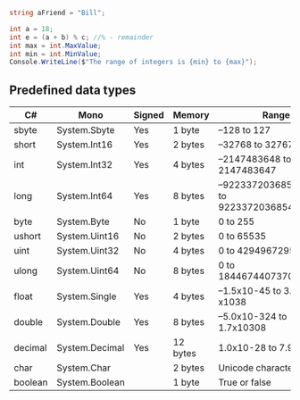 ```C#
string aFriend = "Bill";
```
```C#
int a = 18;
int e = (a + b) % c; //% - remainder
int max = int.MaxValue;
int min = int.MinValue;
Console.WriteLine($"The range of integers is {min} to {max}");
```


## Predefined data types
| **C#**  | **Mono**       | **Signed** | **Memory** | **Range**                                   |
|---------|----------------|------------|------------|---------------------------------------------|
| sbyte   | System.Sbyte   | Yes        | 1 byte     | –128 to 127                                 |
| short   | System.Int16   | Yes        | 2 bytes    | –32768 to 32767                             |
| int     | System.Int32   | Yes        | 4 bytes    | –2147483648 to 2147483647                   |
| long    | System.Int64   | Yes        | 8 bytes    | –9223372036854775808 to 9223372036854775807 |
| byte    | System.Byte    | No         | 1 byte     | 0 to 255                                    |
| ushort  | System.Uint16  | No         | 2 bytes    | 0 to 65535                                  |
| uint    | System.Uint32  | No         | 4 bytes    | 0 to 4294967295                             |
| ulong   | System.Uint64  | No         | 8 bytes    | 0 to 18446744073709551615                   |
| float   | System.Single  | Yes        | 4 bytes    | –1.5x10-45 to 3.4 x x1038                   |
| double  | System.Double  | Yes        | 8 bytes    | –5.0x10-324 to 1.7x10308                    |
| decimal | System.Decimal | Yes        | 12 bytes   | 1.0x10-28 to 7.9x1028                       |
| char    | System.Char    |            | 2 bytes    | Unicode characters                          |
| boolean | System.Boolean |            | 1 byte     | True or false                               |
